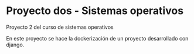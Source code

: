 # Proyecto dos - Sistemas operativos
Proyecto 2 del curso de sistemas operativos

En este proyecto se hace la dockerización de un proyecto desarrollado con django.
